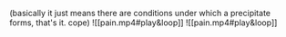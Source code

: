 (basically it just means there are conditions under which a precipitate forms, that's it. cope)
![[pain.mp4#play&loop]]
![[pain.mp4#play&loop]]